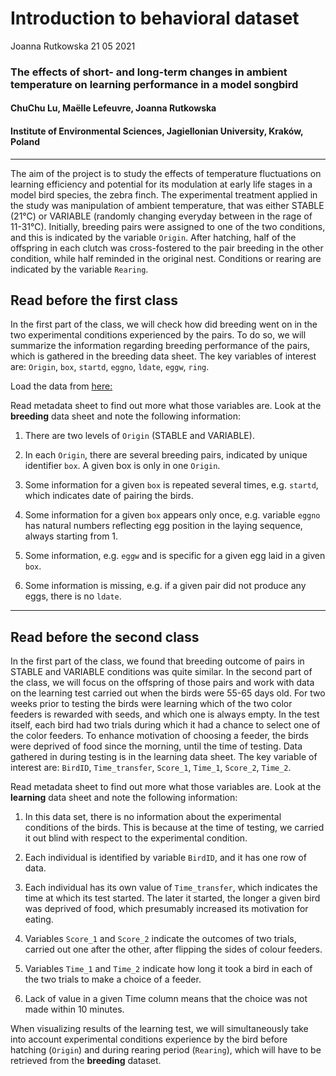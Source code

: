 Introduction to behavioral dataset
================
Joanna Rutkowska
21 05 2021

### The effects of short- and long-term changes in ambient temperature on learning performance in a model songbird

#### ChuChu Lu, Maëlle Lefeuvre, Joanna Rutkowska

#### Institute of Environmental Sciences, Jagiellonian University, Kraków, Poland

------------------------------------------------------------------------

The aim of the project is to study the effects of temperature
fluctuations on learning efficiency and potential for its modulation at
early life stages in a model bird species, the zebra finch. The
experimental treatment applied in the study was manipulation of ambient
temperature, that was either STABLE (21°C) or VARIABLE (randomly
changing everyday between in the rage of 11-31°C). Initially, breeding
pairs were assigned to one of the two conditions, and this is indicated
by the variable `Origin`. After hatching, half of the offspring in each
clutch was cross-fostered to the pair breeding in the other condition,
while half reminded in the original nest. Conditions or rearing are
indicated by the variable `Rearing`.

## Read before the first class

In the first part of the class, we will check how did breeding went on
in the two experimental conditions experienced by the pairs. To do so,
we will summarize the information regarding breeding performance of the
pairs, which is gathered in the breeding data sheet. The key variables
of interest are: `Origin`, `box`, `startd`, `eggno`, `ldate`, `eggw`,
`ring`.

Load the data from [here:](https://www.dropbox.com/s/vhnigrp94tgys3o/2020-09-30-Learning-finches-database.xlsx?dl=0)

Read metadata sheet to find out more what those variables are. Look at
the **breeding** data sheet and note the following information:

1.  There are two levels of `Origin` (STABLE and VARIABLE).

2.  In each `Origin`, there are several breeding pairs, indicated by
    unique identifier `box`. A given box is only in one `Origin`.

3.  Some information for a given `box` is repeated several times,
    e.g. `startd`, which indicates date of pairing the birds.

4.  Some information for a given `box` appears only once, e.g. variable
    `eggno` has natural numbers reflecting egg position in the laying
    sequence, always starting from 1.

5.  Some information, e.g. `eggw` and is specific for a given egg laid
    in a given `box`.

6.  Some information is missing, e.g. if a given pair did not produce
    any eggs, there is no `ldate`.

------------------------------------------------------------------------

## Read before the second class

In the first part of the class, we found that breeding outcome of pairs
in STABLE and VARIABLE conditions was quite similar. In the second part
of the class, we will focus on the offspring of those pairs and work
with data on the learning test carried out when the birds were 55-65
days old. For two weeks prior to testing the birds were learning which
of the two color feeders is rewarded with seeds, and which one is always
empty. In the test itself, each bird had two trials during which it had
a chance to select one of the color feeders. To enhance motivation of
choosing a feeder, the birds were deprived of food since the morning,
until the time of testing. Data gathered in during testing is in the
learning data sheet. The key variable of interest are: `BirdID`,
`Time_transfer`, `Score_1`, `Time_1`, `Score_2`, `Time_2`.

Read metadata sheet to find out more what those variables are. Look at
the **learning** data sheet and note the following information:

1.  In this data set, there is no information about the experimental
    conditions of the birds. This is because at the time of testing, we
    carried it out blind with respect to the experimental condition.

2.  Each individual is identified by variable `BirdID`, and it has one
    row of data.

3.  Each individual has its own value of `Time_transfer`, which
    indicates the time at which its test started. The later it started,
    the longer a given bird was deprived of food, which presumably
    increased its motivation for eating.

4.  Variables `Score_1` and `Score_2` indicate the outcomes of two
    trials, carried out one after the other, after flipping the sides of
    colour feeders.

5.  Variables `Time_1` and `Time_2` indicate how long it took a bird in
    each of the two trials to make a choice of a feeder.

6.  Lack of value in a given Time column means that the choice was not
    made within 10 minutes.

When visualizing results of the learning test, we will simultaneously
take into account experimental conditions experience by the bird before
hatching (`Origin`) and during rearing period (`Rearing`), which will
have to be retrieved from the **breeding** dataset.
